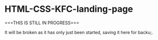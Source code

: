 # HTML-CSS-KFC-landing-page

===THIS IS STILL IN PROGRESS===

It will be broken as it has only just been started, saving it here for backu;.

